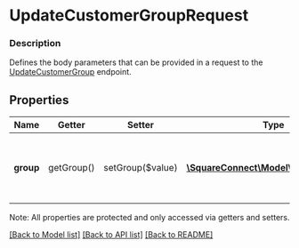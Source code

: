 # UpdateCustomerGroupRequest

### Description

Defines the body parameters that can be provided in a request to the [UpdateCustomerGroup](#endpoint-updatecustomergroup) endpoint.

## Properties
Name | Getter | Setter | Type | Description | Notes
------------ | ------------- | ------------- | ------------- | ------------- | -------------
**group** | getGroup() | setGroup($value) | [**\SquareConnect\Model\CustomerGroup**](CustomerGroup.md) | The &#x60;CustomerGroup&#x60; object including all the updates you want to make. | 

Note: All properties are protected and only accessed via getters and setters.

[[Back to Model list]](../../README.md#documentation-for-models) [[Back to API list]](../../README.md#documentation-for-api-endpoints) [[Back to README]](../../README.md)

